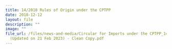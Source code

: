```yaml
---
title: 14/2018 Rules of Origin under the CPTPP
date: 2018-12-12
layout: file
description: ""
image: ""
file_url: /files/news-and-media/Circular for Imports under the CPTPP_14_2018
  (Updated on 21 Feb 2023) - Clean Copy.pdf
---
```


